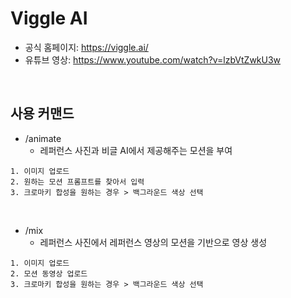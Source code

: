 # Viggle AI

 - 공식 홈페이지: https://viggle.ai/
 - 유튜브 영상: https://www.youtube.com/watch?v=lzbVtZwkU3w

<br/>

## 사용 커맨드

 - /animate
    - 레퍼런스 사진과 비글 AI에서 제공해주는 모션을 부여
```
1. 이미지 업로드
2. 원하는 모션 프롬프트를 찾아서 입력
3. 크로마키 합성을 원하는 경우 > 백그라운드 색상 선택
```
<br/>

 - /mix
    - 레퍼런스 사진에서 레퍼런스 영상의 모션을 기반으로 영상 생성
```
1. 이미지 업로드
2. 모션 동영상 업로드
3. 크로마키 합성을 원하는 경우 > 백그라운드 색상 선택
```

